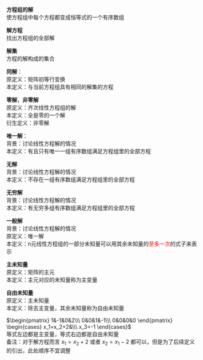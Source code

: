 **方程组的解**  
    使方程组中每个方程都变成恒等式的一个有序数组  
  
**解方程**  
    找出方程组的全部解  
  
**解集**  
方程的解构成的集合  
  
**同解**：  
原定义：矩阵初等行变换  
本定义：与当前方程组具有相同的解集的方程  
  
**零解**，**非零解**  
原定义：齐次线性方程组的解  
本定义：全是零的一个解  
衍生定义：非零解  
  
**唯一解**：  
背景：讨论线性方程解的情况  
本定义：有且只有唯一一组有序数组满足方程组里的全部方程  
  
**无解**  
背景：讨论线性方程解的情况  
本定义：不存在一组有序数组满足方程组里的全部方程  
  
**无穷解**  
背景：讨论线性方程解的情况  
本定义：有无穷多组有序数组满足方程组里的全部方程  
  
**一般解**  
背景：讨论线性方程解的情况  
原定义：唯一解  
本定义：n元线性方程组的一部分未知量可以用其余未知量的<font color=red>至多一次</font>的式子来表示  
  
**主未知量**  
原定义：矩阵的主元  
本定义：主元对应的未知量称为主变量  
  
**自由未知量**  
原定义：主未知量  
本定义：除去主变量，其余未知量称为自由未知量  
  
 $\begin{pmatrix}  
1&-1&0&2\\\   
0&0&1&-1\\\   
0&0&0&0  
\end{pmatrix}  
\begin{cases}  
x_1=x_2+2&\\\   
x_3=-1  
\end{cases}$   
等式左边都是主变量，等式右边都是自由未知量  
备注：对于解方程而言 $x_1=x_2+2$ 或者 $x_2=x_1-2$ 都可以，但是为了后续定义的引出，此处顺序不宜调整  
